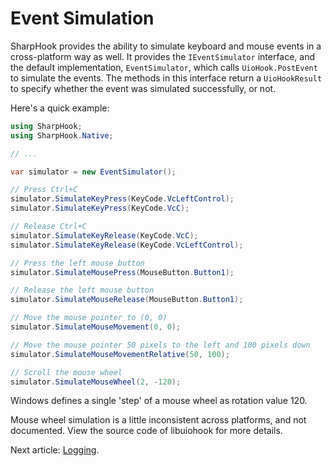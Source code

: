 # Event Simulation

SharpHook provides the ability to simulate keyboard and mouse events in a cross-platform way as well. It provides the
`IEventSimulator` interface, and the default implementation, `EventSimulator`, which calls `UioHook.PostEvent` to
simulate the events. The methods in this interface return a `UioHookResult` to specify whether the event was simulated
successfully, or not.

Here's a quick example:

```C#
using SharpHook;
using SharpHook.Native;

// ...

var simulator = new EventSimulator();

// Press Ctrl+C
simulator.SimulateKeyPress(KeyCode.VcLeftControl);
simulator.SimulateKeyPress(KeyCode.VcC);

// Release Ctrl+C
simulator.SimulateKeyRelease(KeyCode.VcC);
simulator.SimulateKeyRelease(KeyCode.VcLeftControl);

// Press the left mouse button
simulator.SimulateMousePress(MouseButton.Button1);

// Release the left mouse button
simulator.SimulateMouseRelease(MouseButton.Button1);

// Move the mouse pointer to (0, 0)
simulator.SimulateMouseMovement(0, 0);

// Move the mouse pointer 50 pixels to the left and 100 pixels down
simulator.SimulateMouseMovementRelative(50, 100);

// Scroll the mouse wheel
simulator.SimulateMouseWheel(2, -120);
```

Windows defines a single 'step' of a mouse wheel as rotation value 120.

Mouse wheel simulation is a little inconsistent across platforms, and not documented. View the source code of libuiohook
for more details.

Next article: [Logging](logging.md).
